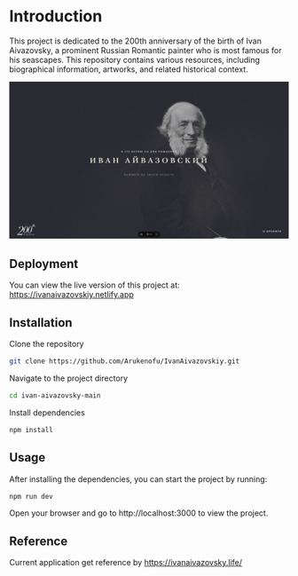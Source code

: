# Introduction

This project is dedicated to the 200th anniversary of the birth of Ivan Aivazovsky, a prominent Russian Romantic painter who is most famous for his seascapes. This repository contains various resources, including biographical information, artworks, and related historical context.

![img.png](img.png)

## Deployment
You can view the live version of this project at: https://ivanaivazovskiy.netlify.app

## Installation

Clone the repository
```bash 
git clone https://github.com/Arukenofu/IvanAivazovskiy.git
```

Navigate to the project directory
```bash
cd ivan-aivazovsky-main
```

Install dependencies
```bash
npm install
```

## Usage
After installing the dependencies, you can start the project by running:
```bash
npm run dev
```

Open your browser and go to http://localhost:3000 to view the project.

## Reference
Current application get reference by https://ivanaivazovsky.life/